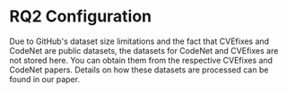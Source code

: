 # RQ2 Configuration

Due to GitHub's dataset size limitations and the fact that CVEfixes and CodeNet are public datasets, the datasets for CodeNet and CVEfixes are not stored here. You can obtain them from the respective CVEfixes and CodeNet papers. Details on how these datasets are processed can be found in our paper.
